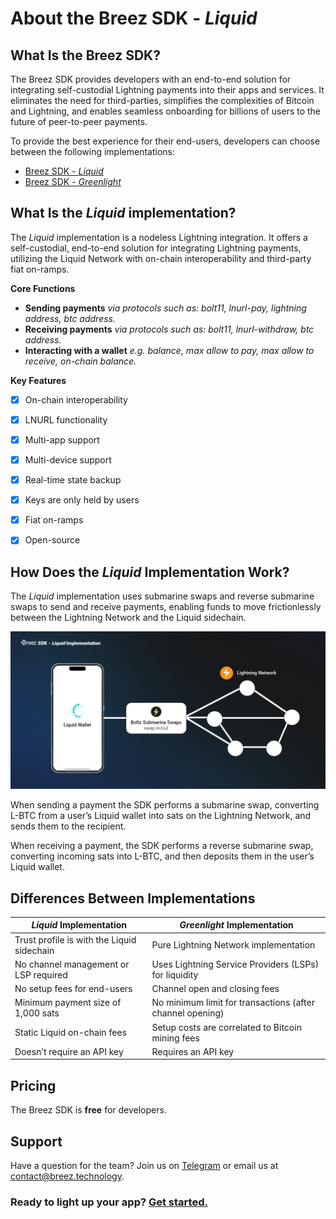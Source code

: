 # About the Breez SDK - *Liquid*

## **What Is the Breez SDK?**

The Breez SDK provides developers with an end-to-end solution for integrating self-custodial Lightning payments into their apps and services. It eliminates the need for third-parties, simplifies the complexities of Bitcoin and Lightning, and enables seamless onboarding for billions of users to the future of peer-to-peer payments.

To provide the best experience for their end-users, developers can choose between the following implementations:

- [Breez SDK - *Liquid*](https://sdk-doc-liquid.breez.technology/)
- [Breez SDK - *Greenlight*](https://sdk-doc.breez.technology/)


## **What Is the *Liquid* implementation?**

The *Liquid* implementation is a nodeless Lightning integration. It offers a self-custodial, end-to-end solution for integrating Lightning payments, utilizing the Liquid Network with on-chain interoperability and third-party fiat on-ramps.

**Core Functions**

- **Sending payments** *via protocols such as: bolt11, lnurl-pay, lightning address, btc address.*
- **Receiving payments** *via protocols such as: bolt11, lnurl-withdraw, btc address.*
- **Interacting with a wallet** *e.g. balance, max allow to pay, max allow to receive, on-chain balance.*

**Key Features**

- [x] On-chain interoperability
- [x] LNURL functionality
- [x] Multi-app support
- [x] Multi-device support
- [x] Real-time state backup
- [x] Keys are only held by users
- [x] Fiat on-ramps
- [x] Open-source


## How Does the *Liquid* Implementation Work?

The *Liquid* implementation uses submarine swaps and reverse submarine swaps to send and receive payments, enabling funds to move frictionlessly between the Lightning Network and the Liquid sidechain.

![Breez SDK - Liquid](../images/BreezSDK_Liquid.png)

When sending a payment the SDK performs a submarine swap, converting L-BTC from a user’s Liquid wallet into sats on the Lightning Network, and sends them to the recipient. 

When receiving a payment, the SDK performs a reverse submarine swap, converting incoming sats into L-BTC, and then deposits them in the user’s Liquid wallet.


## **Differences Between Implementations**

| *Liquid* Implementation | *Greenlight* Implementation |
| --- | --- |
| Trust profile is with the Liquid sidechain | Pure Lightning Network implementation |
| No channel management or LSP required | Uses Lightning Service Providers (LSPs) for liquidity |
| No setup fees for end-users | Channel open and closing fees |
| Minimum payment size of 1,000 sats | No minimum limit for transactions (after channel opening) |
| Static Liquid on-chain fees | Setup costs are correlated to Bitcoin mining fees |
| Doesn’t require an API key | Requires an API key |


## Pricing

The Breez SDK is **free** for developers. 


## Support

Have a question for the team? Join us on [Telegram](https://t.me/breezsdk) or email us at <contact@breez.technology>.



### Ready to light up your app? [Get started.](https://sdk-doc-liquid.breez.technology/guide/getting_started.html)
